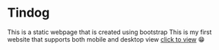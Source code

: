 # Tindog
This is a static webpage that is created using bootstrap 
This is my first website that supports both mobile and desktop view 
[click to view](https://mohamedaliyarar.github.io/tindog.com/) :grin:
